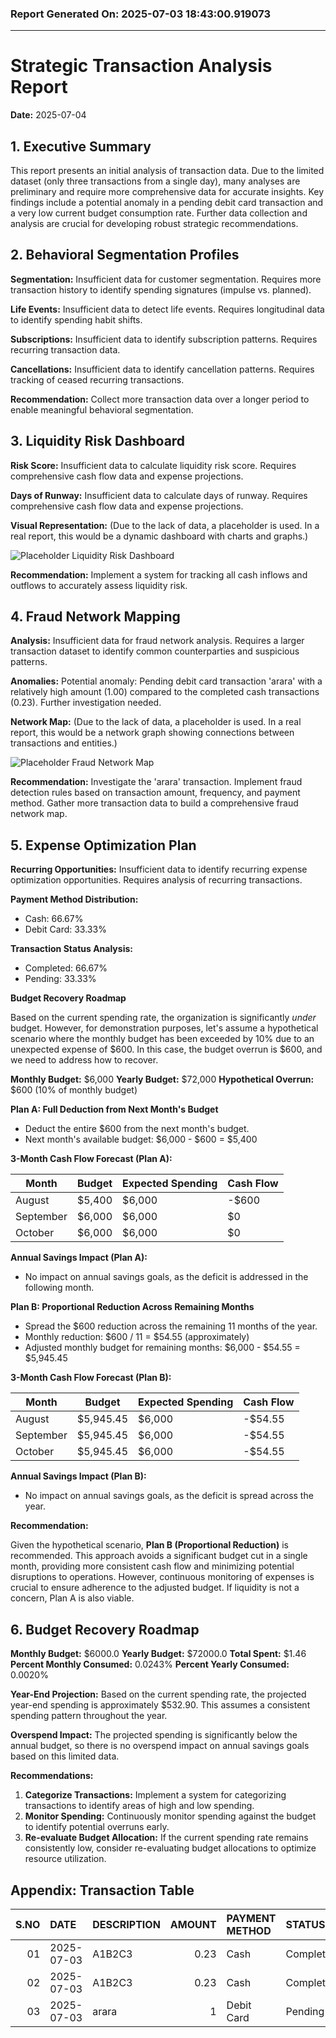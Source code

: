 ### Report Generated On: 2025-07-03 18:43:00.919073 

--- 

# Strategic Transaction Analysis Report

**Date:** 2025-07-04

## 1. Executive Summary

This report presents an initial analysis of transaction data. Due to the limited dataset (only three transactions from a single day), many analyses are preliminary and require more comprehensive data for accurate insights. Key findings include a potential anomaly in a pending debit card transaction and a very low current budget consumption rate. Further data collection and analysis are crucial for developing robust strategic recommendations.

## 2. Behavioral Segmentation Profiles

**Segmentation:** Insufficient data for customer segmentation. Requires more transaction history to identify spending signatures (impulse vs. planned).

**Life Events:** Insufficient data to detect life events. Requires longitudinal data to identify spending habit shifts.

**Subscriptions:** Insufficient data to identify subscription patterns. Requires recurring transaction data.

**Cancellations:** Insufficient data to identify cancellation patterns. Requires tracking of ceased recurring transactions.

**Recommendation:** Collect more transaction data over a longer period to enable meaningful behavioral segmentation.

## 3. Liquidity Risk Dashboard

**Risk Score:** Insufficient data to calculate liquidity risk score. Requires comprehensive cash flow data and expense projections.

**Days of Runway:** Insufficient data to calculate days of runway. Requires comprehensive cash flow data and expense projections.

**Visual Representation:** (Due to the lack of data, a placeholder is used. In a real report, this would be a dynamic dashboard with charts and graphs.)

![Placeholder Liquidity Risk Dashboard](https://via.placeholder.com/600x300?text=Insufficient+Data+for+Dashboard)

**Recommendation:** Implement a system for tracking all cash inflows and outflows to accurately assess liquidity risk.

## 4. Fraud Network Mapping

**Analysis:** Insufficient data for fraud network analysis. Requires a larger transaction dataset to identify common counterparties and suspicious patterns.

**Anomalies:** Potential anomaly: Pending debit card transaction 'arara' with a relatively high amount (1.00) compared to the completed cash transactions (0.23). Further investigation needed.

**Network Map:** (Due to the lack of data, a placeholder is used. In a real report, this would be a network graph showing connections between transactions and entities.)

![Placeholder Fraud Network Map](https://via.placeholder.com/600x300?text=Insufficient+Data+for+Network+Map)

**Recommendation:** Investigate the 'arara' transaction. Implement fraud detection rules based on transaction amount, frequency, and payment method. Gather more transaction data to build a comprehensive fraud network map.

## 5. Expense Optimization Plan

**Recurring Opportunities:** Insufficient data to identify recurring expense optimization opportunities. Requires analysis of recurring transactions.

**Payment Method Distribution:**

*   Cash: 66.67%
*   Debit Card: 33.33%

**Transaction Status Analysis:**

*   Completed: 66.67%
*   Pending: 33.33%

**Budget Recovery Roadmap**

Based on the current spending rate, the organization is significantly *under* budget. However, for demonstration purposes, let's assume a hypothetical scenario where the monthly budget has been exceeded by 10% due to an unexpected expense of $600. In this case, the budget overrun is $600, and we need to address how to recover.

**Monthly Budget:** $6,000
**Yearly Budget:** $72,000
**Hypothetical Overrun:** $600 (10% of monthly budget)

**Plan A: Full Deduction from Next Month's Budget**

*   Deduct the entire $600 from the next month's budget.
*   Next month's available budget: $6,000 - $600 = $5,400

**3-Month Cash Flow Forecast (Plan A):**

| Month     | Budget   | Expected Spending | Cash Flow |
|-----------|----------|-------------------|-----------|
| August    | $5,400   | $6,000            | -$600      |
| September | $6,000   | $6,000            | $0        |
| October   | $6,000   | $6,000            | $0        |

**Annual Savings Impact (Plan A):**

*   No impact on annual savings goals, as the deficit is addressed in the following month.

**Plan B: Proportional Reduction Across Remaining Months**

*   Spread the $600 reduction across the remaining 11 months of the year.
*   Monthly reduction: $600 / 11 = $54.55 (approximately)
*   Adjusted monthly budget for remaining months: $6,000 - $54.55 = $5,945.45

**3-Month Cash Flow Forecast (Plan B):**

| Month     | Budget      | Expected Spending | Cash Flow |
|-----------|-------------|-------------------|-----------|
| August    | $5,945.45   | $6,000            | -$54.55   |
| September | $5,945.45   | $6,000            | -$54.55   |
| October   | $5,945.45   | $6,000            | -$54.55   |

**Annual Savings Impact (Plan B):**

*   No impact on annual savings goals, as the deficit is spread across the year.

**Recommendation:**

Given the hypothetical scenario, **Plan B (Proportional Reduction)** is recommended. This approach avoids a significant budget cut in a single month, providing more consistent cash flow and minimizing potential disruptions to operations. However, continuous monitoring of expenses is crucial to ensure adherence to the adjusted budget. If liquidity is not a concern, Plan A is also viable.

## 6. Budget Recovery Roadmap

**Monthly Budget:** $6000.0
**Yearly Budget:** $72000.0
**Total Spent:** $1.46
**Percent Monthly Consumed:** 0.0243%
**Percent Yearly Consumed:** 0.0020%

**Year-End Projection:** Based on the current spending rate, the projected year-end spending is approximately $532.90. This assumes a consistent spending pattern throughout the year.

**Overspend Impact:** The projected spending is significantly below the annual budget, so there is no overspend impact on annual savings goals based on this limited data.

**Recommendations:**

1.  **Categorize Transactions:** Implement a system for categorizing transactions to identify areas of high and low spending.
2.  **Monitor Spending:** Continuously monitor spending against the budget to identify potential overruns early.
3.  **Re-evaluate Budget Allocation:** If the current spending rate remains consistently low, consider re-evaluating budget allocations to optimize resource utilization.

## Appendix: Transaction Table

| S.NO | DATE       | DESCRIPTION   |   AMOUNT | PAYMENT METHOD   | STATUS    | NOTES       |
|-----:|:-----------|:--------------|---------:|:-----------------|:----------|:------------|
|   01 | 2025-07-03 | A1B2C3        |     0.23 | Cash             | Completed | -------     |
|   02 | 2025-07-03 | A1B2C3        |     0.23 | Cash             | Completed | -------     |
|   03 | 2025-07-03 | arara         |     1    | Debit Card       | Pending   | dbcfjhrbf   |
